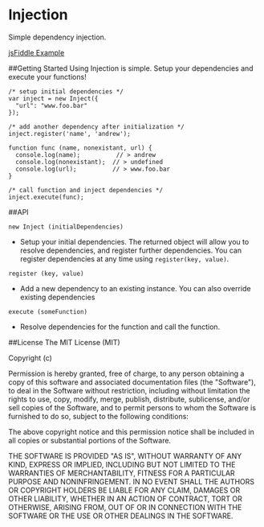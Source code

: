Injection
=========

Simple dependency injection.

[jsFiddle Example](http://jsfiddle.net/andrewjmead/x23Cd/)

##Getting Started
Using Injection is simple. Setup your dependencies and execute your functions!

	/* setup initial dependencies */
	var inject = new Inject({
	  "url": "www.foo.bar"
	});

	/* add another dependency after initialization */
	inject.register('name', 'andrew');
	
	function func (name, nonexistant, url) {
	  console.log(name);          // > andrew
	  console.log(nonexistant);  // > undefined
	  console.log(url);          // > www.foo.bar
	}
	
	/* call function and inject dependencies */
	inject.execute(func);

##API

```new Inject (initialDependencies)```
 - Setup your initial dependencies. The returned object will allow you to resolve dependencies, and register further dependencies. You can register dependencies at any time using ```register(key, value)```. 

```register (key, value)```
 - Add a new dependency to an existing instance. You can also override existing dependencies

```execute (someFunction)```
 - Resolve dependencies for the function and call the function.

##License
The MIT License (MIT)

Copyright (c) <year> <copyright holders>

Permission is hereby granted, free of charge, to any person obtaining a copy
of this software and associated documentation files (the "Software"), to deal
in the Software without restriction, including without limitation the rights
to use, copy, modify, merge, publish, distribute, sublicense, and/or sell
copies of the Software, and to permit persons to whom the Software is
furnished to do so, subject to the following conditions:

The above copyright notice and this permission notice shall be included in
all copies or substantial portions of the Software.

THE SOFTWARE IS PROVIDED "AS IS", WITHOUT WARRANTY OF ANY KIND, EXPRESS OR
IMPLIED, INCLUDING BUT NOT LIMITED TO THE WARRANTIES OF MERCHANTABILITY,
FITNESS FOR A PARTICULAR PURPOSE AND NONINFRINGEMENT. IN NO EVENT SHALL THE
AUTHORS OR COPYRIGHT HOLDERS BE LIABLE FOR ANY CLAIM, DAMAGES OR OTHER
LIABILITY, WHETHER IN AN ACTION OF CONTRACT, TORT OR OTHERWISE, ARISING FROM,
OUT OF OR IN CONNECTION WITH THE SOFTWARE OR THE USE OR OTHER DEALINGS IN
THE SOFTWARE.